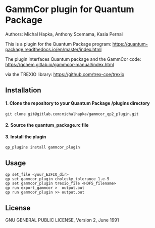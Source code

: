 # GammCor plugin for Quantum Package
Authors: Michal Hapka, Anthony Scemama, Kasia Pernal

This is a plugin for the Quantum Package program: 
https://quantum-package.readthedocs.io/en/master/index.html

The plugin interfaces Quantum package and the GammCor code:
https://qchem.gitlab.io/gammcor-manual/index.html

via the TREXIO library:
https://github.com/trex-coe/trexio

## Installation
#### 1. Clone the repository to your Quantum Package /plugins directory
```
git clone git@gitlab.com:michalhapka/gammcor_qp2_plugin.git
```

#### 2. Source the quantum_package.rc file

#### 3. Install the plugin
```
qp_plugins install gammcor_plugin
```

## Usage
```
qp set_file <your_EZFIO_dir>
qp set gammcor_plugin cholesky_tolerance 1.e-5
qp set gammcor_plugin trexio_file <HDF5_filename>
qp run export_gammcor >  output.out
qp run gammcor_plugin >> output.out
```

## License
GNU GENERAL PUBLIC LICENSE, Version 2, June 1991
